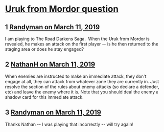 # [Uruk from Mordor question](https://community.fantasyflightgames.com/topic/292034-uruk-from-mordor-question/)

## 1 [Randyman on March 11, 2019](https://community.fantasyflightgames.com/topic/292034-uruk-from-mordor-question/?do=findComment&comment=3644732)

I am playing to The Road Darkens Saga.  When the Uruk from Mordor is revealed, he makes an attack on the first player -- is he then returned to the staging area or does he stay engaged?

## 2 [NathanH on March 11, 2019](https://community.fantasyflightgames.com/topic/292034-uruk-from-mordor-question/?do=findComment&comment=3644777)

When enemies are instructed to make an immediate attack, they don't engage at all, they can attack from whatever zone they are currently in. Just resolve the section of the rules about enemy attacks (so declare a defender, etc) and leave the enemy where it is. Note that you should deal the enemy a shadow card for this immediate attack.

## 3 [Randyman on March 11, 2019](https://community.fantasyflightgames.com/topic/292034-uruk-from-mordor-question/?do=findComment&comment=3645338)

Thanks Nathan -- I was playing that incorrectly -- will try again!


